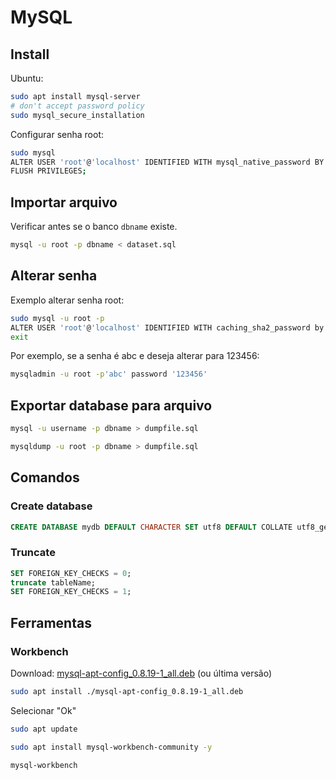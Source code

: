 # MySQL

## Install

Ubuntu:

```bash
sudo apt install mysql-server
# don't accept password policy
sudo mysql_secure_installation
```

Configurar senha root:
```bash
sudo mysql
ALTER USER 'root'@'localhost' IDENTIFIED WITH mysql_native_password BY '123456';
FLUSH PRIVILEGES;
```

## Importar arquivo

Verificar antes se o banco `dbname` existe. 

```bash
mysql -u root -p dbname < dataset.sql
```

## Alterar senha

Exemplo alterar senha root:

```bash
sudo mysql -u root -p
ALTER USER 'root'@'localhost' IDENTIFIED WITH caching_sha2_password by '123456';
exit
```

Por exemplo, se a senha é abc e deseja alterar para 123456:

```bash
mysqladmin -u root -p'abc' password '123456'
```


## Exportar database para arquivo

```bash
mysql -u username -p dbname > dumpfile.sql
```

```bash
mysqldump -u root -p dbname > dumpfile.sql
```


## Comandos

### Create database
```sql
CREATE DATABASE mydb DEFAULT CHARACTER SET utf8 DEFAULT COLLATE utf8_general_ci;
```

### Truncate

```sql
SET FOREIGN_KEY_CHECKS = 0;
truncate tableName;
SET FOREIGN_KEY_CHECKS = 1;
```

## Ferramentas

### Workbench

Download: [mysql-apt-config_0.8.19-1_all.deb](https://dev.mysql.com/downloads/repo/apt/) (ou última versão)

```bash
sudo apt install ./mysql-apt-config_0.8.19-1_all.deb
```
Selecionar "Ok"

```bash
sudo apt update
```

```bash
sudo apt install mysql-workbench-community -y
```

```bash
mysql-workbench
```